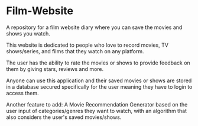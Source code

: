 # Film-Website
A repository for a film website diary where you can save the movies and shows you watch.

This website is dedicated to people who love to record movies, TV shows/series, and films that they watch on any platform.

The user has the ability to rate the movies or shows to provide feedback on them by giving stars, reviews and more.

Anyone can use this application and their saved movies or shows are stored in a database secured specifically for the user meaning they have to login to access them.

Another feature to add: A Movie Recommendation Generator based on the user input of categories/genres they want to watch, with an algorithm that also considers the user's saved movies/shows.
